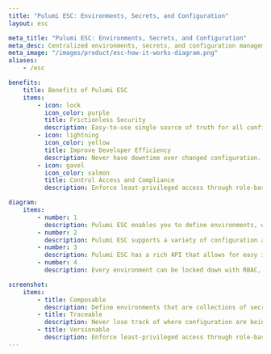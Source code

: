 ```yaml
---
title: "Pulumi ESC: Environments, Secrets, and Configuration"
layout: esc

meta_title: "Pulumi ESC: Environments, Secrets, and Configuration"
meta_desc: Centralized environments, secrets, and configuration management for cloud applications and infrastructure
meta_image: "/images/product/esc-how-it-works-diagram.png"
aliases:
    - /esc

benefits:
    title: Benefits of Pulumi ESC
    items:
        - icon: lock
          icon_color: purple
          title: Frictionless Security
          description: Easy-to-use single source of truth for all configuration with guardrails. Seamlessly adopt short-lived dynamic secrets.
        - icon: lightning
          icon_color: yellow
          title: Improve Developer Efficiency
          description: Never have downtime over changed configuration. Change once and have it updated everywhere. 
        - icon: gavel
          icon_color: salmon
          title: Control Access and Compliance
          description: Enforce least-privileged access through role-based access controls. All changes are fully logged for auditing.

diagram:
    items:
        - number: 1
          description: Pulumi ESC enables you to define environments, which are collections of secrets and configuration. Each environment can be composed from multiple environments.
        - number: 2
          description: Pulumi ESC supports a variety of configuration and secrets sources, and it has an extensible plugin model that allows third-party sources. 
        - number: 3
          description: Pulumi ESC has a rich API that allows for easy integration.  Every value in an environment can be accessed from any execution environment. 
        - number: 4
          description: Every environment can be locked down with RBAC, versioned, and audited. 

screenshot:
    items:
        - title: Composable
          description: Define environments that are collections of secrets and configuration. Compose environments together from multiple other environments to allow easy inheritance of shared configuration,  eliminating “copy and paste errors”.
        - title: Traceable
          description: Never lose track of where configuration are being used and where. Trace the downstream impact of any configuration to see if the impact matches your expectations. 
        - title: Versionable
          description: Enforce least-privileged access through role-based access controls. All changes are fully logged for auditing.
---
```

